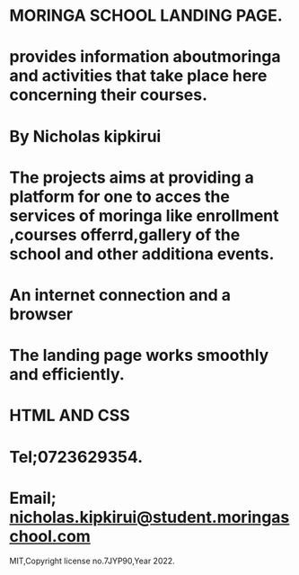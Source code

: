 # MORINGA SCHOOL LANDING PAGE.
# provides information aboutmoringa and activities that take place here concerning their courses.
# By Nicholas kipkirui
# The projects aims at providing a platform for one to acces the services of moringa like enrollment ,courses offerrd,gallery of the school and other additiona events.
# An internet connection and a browser
# The landing page works smoothly and efficiently.
# HTML AND CSS
# Tel;0723629354.
# Email; nicholas.kipkirui@student.moringaschool.com
                                                                                
MIT,Copyright license no.7JYP90,Year 2022.
